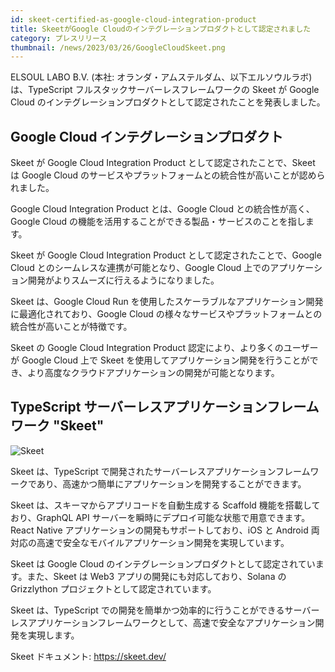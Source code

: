 ```yaml
---
id: skeet-certified-as-google-cloud-integration-product
title: SkeetがGoogle Cloudのインテグレーションプロダクトとして認定されました
category: プレスリリース
thumbnail: /news/2023/03/26/GoogleCloudSkeet.png
---
```


ELSOUL LABO B.V. (本社:
オランダ・アムステルダム、以下エルソウルラボ)は、TypeScript
フルスタックサーバーレスフレームワークの Skeet が Google Cloud
のインテグレーションプロダクトとして認定されたことを発表しました。

## Google Cloud インテグレーションプロダクト

Skeet が Google Cloud Integration Product として認定されたことで、Skeet は
Google Cloud のサービスやプラットフォームとの統合性が高いことが認められました。

Google Cloud Integration Product とは、Google Cloud との統合性が高く、Google
Cloud の機能を活用することができる製品・サービスのことを指します。

Skeet が Google Cloud Integration Product として認定されたことで、Google Cloud
とのシームレスな連携が可能となり、Google Cloud
上でのアプリケーション開発がよりスムーズに行えるようになりました。

Skeet は、Google Cloud Run
を使用したスケーラブルなアプリケーション開発に最適化されており、Google Cloud
の様々なサービスやプラットフォームとの統合性が高いことが特徴です。

Skeet の Google Cloud Integration Product 認定により、より多くのユーザーが
Google Cloud 上で Skeet
を使用してアプリケーション開発を行うことができ、より高度なクラウドアプリケーションの開発が可能となります。

## TypeScript サーバーレスアプリケーションフレームワーク "Skeet"

![Skeet](/news/2023/03/23/skeet-app-template.png)

Skeet は、TypeScript
で開発されたサーバーレスアプリケーションフレームワークであり、高速かつ簡単にアプリケーションを開発することができます。

Skeet は、スキーマからアプリコードを自動生成する Scaffold
機能を搭載しており、GraphQL API
サーバーを瞬時にデプロイ可能な状態で用意できます。React Native
アプリケーションの開発もサポートしており、iOS と Android
両対応の高速で安全なモバイルアプリケーション開発を実現しています。

Skeet は Google Cloud
のインテグレーションプロダクトとして認定されています。また、Skeet は Web3
アプリの開発にも対応しており、Solana の Grizzlython
プロジェクトとして認定されています。

Skeet は、TypeScript
での開発を簡単かつ効率的に行うことができるサーバーレスアプリケーションフレームワークとして、高速で安全なアプリケーション開発を実現します。

Skeet ドキュメント: https://skeet.dev/
